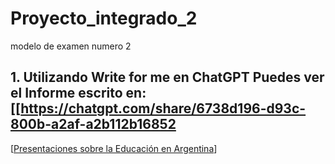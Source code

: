 # Proyecto_integrado_2
modelo de examen numero 2

## 1. Utilizando Write for me en ChatGPT Puedes ver el Informe escrito en: [[https://chatgpt.com/share/6738d196-d93c-800b-a2af-a2b112b16852

 [[Presentaciones sobre la Educación en Argentina](https://gamma.app/docs/Informe-Estadistico-sobre-la-Educacion-en-Argentina-lpa9br1he1mz8p4?mode=doc)]
